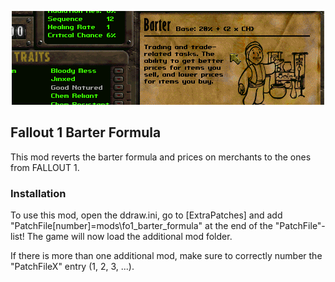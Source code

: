 <p align="center"><img src="fo1_barter_formula.png" alt="Classic Barter Formula"/></p>

Fallout 1 Barter Formula
------------------------

This mod reverts the barter formula and prices on merchants to the ones from FALLOUT 1.

### Installation
To use this mod, open the ddraw.ini, go to [ExtraPatches] and add "PatchFile[number]=mods\fo1_barter_formula" at the end of the "PatchFile"-list!
The game will now load the additional mod folder.

If there is more than one additional mod, make sure to correctly number the "PatchFileX" entry (1, 2, 3, ...).
